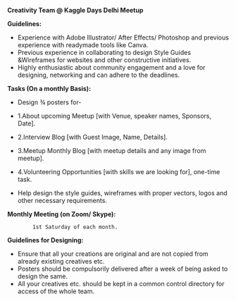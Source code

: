 **Creativity Team @ Kaggle Days Delhi Meetup**

**Guidelines:**

- Experience with Adobe Illustrator/ After Effects/ Photoshop and previous experience with readymade tools like Canva.
- Previous experience in collaborating to design Style Guides &amp;Wireframes for websites and other constructive initiatives.
- Highly enthusiastic about community engagement and a love for designing, networking and can adhere to the deadlines.

**Tasks (On a monthly Basis):**

- Design ¾ posters for-

 - 1.About upcoming Meetup [with Venue, speaker names, Sponsors, Date].
 - 2.Interview Blog [with Guest Image, Name, Details].
 - 3.Meetup Monthly Blog [with meetup details and any image from meetup].
 - 4.Volunteering Opportunities [with skills we are looking for], one-time task.

- Help design the style guides, wireframes with proper vectors, logos and other necessary requirements.

**Monthly Meeting (on Zoom/ Skype):**

            1st Saturday of each month.

**Guidelines for Designing:**

- Ensure that all your creations are original and are not copied from already existing creatives etc.
- Posters should be compulsorily delivered after a week of being asked to design the same.
- All your creatives etc. should be kept in a common control directory for access of the whole team.
